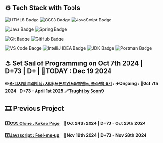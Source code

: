 
## ⚙️ Tech Stack with Tools
![HTML5 Badge](https://img.shields.io/badge/HTML5-E34F26?logo=html5&logoColor=white)
![CSS3 Badge](https://img.shields.io/badge/CSS3-1572B6?logo=css3&logoColor=white)
![JavaScript Badge](https://img.shields.io/badge/JavaScript-F7DF1E?logo=javascript&logoColor=black&labelColor=F7DF1E)

![Java Badge](https://img.shields.io/badge/Java-007396?logo=openjdk&logoColor=white&labelColor=007396)
![Spring Badge](https://img.shields.io/badge/Spring-6DB33F?logo=spring&logoColor=white)

![Git Badge](https://img.shields.io/badge/Git-F05032?logo=git&logoColor=white)
![GitHub Badge](https://img.shields.io/badge/GitHub-181717?logo=github&logoColor=white)

![VS Code Badge](https://img.shields.io/badge/Visual%20Studio%20Code_1.95.3-007ACC?logo=visual-studio-code&logoColor=white)
![IntelliJ IDEA Badge](https://img.shields.io/badge/IntelliJ_IDEA_2024.2.2(Community_Edition)-000000?logo=intellijidea&logoColor=white&labelColor=000000)
![JDK Badge](https://img.shields.io/badge/-JDK_23-007396?logo=java&logoColor=white&labelColor=007396)
![Postman Badge](https://img.shields.io/badge/Postman-FF6C37?logo=postman&logoColor=white)

## ⚓ Set Sail of Programming on Oct 7th 2024 | D+73 | D+ | 📅TODAY : Dec 19 2024
**✏️[K-디지털 트레이닝: 자바(프론트엔드&백엔드, 풀스택) 6기](https://www.choongang.co.kr/html/sub03_07_n.php?#kangnam) : ✈️Ongoing : 📅Oct 7th 2024 | D+73 - April 1st 2025 🪄[Taught by Soon9](https://github.com/soongu)**

## 🎞️ Previous Project
**[1️⃣CSS Clone : Kakao Page](https://github.com/ThoI-i/1st-PJ-CSS-Clone)　📅Oct 24th 2024 | D+73 - Oct 29th 2024**

**[2️⃣Javascript : Feel-me-up](https://github.com/2nd-PJ-Javascript/Fill-me-Up)　📅Nov 19th 2024 | D+73 - Nov 28th 2024**
